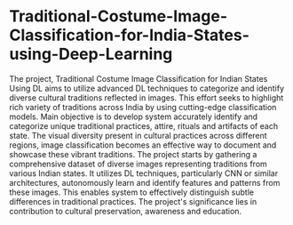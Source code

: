 # Traditional-Costume-Image-Classification-for-India-States-using-Deep-Learning
The project, Traditional Costume Image Classification for Indian States Using DL aims to utilize advanced DL techniques to categorize and identify diverse cultural traditions reflected in images. This effort seeks to highlight rich variety of traditions across India by using cutting-edge classification models. Main objective is to develop system accurately identify and categorize unique traditional practices, attire, rituals and artifacts of each state. The visual diversity present in cultural practices across different regions, image classification becomes an effective way to document and showcase these vibrant traditions. The project starts by gathering a comprehensive dataset of diverse images representing traditions from various Indian states. It utilizes DL techniques, particularly CNN or similar architectures, autonomously learn and identify features and patterns from these images. This enables system to effectively distinguish subtle differences in traditional practices. The project's significance lies in contribution to cultural preservation, awareness and education. 
